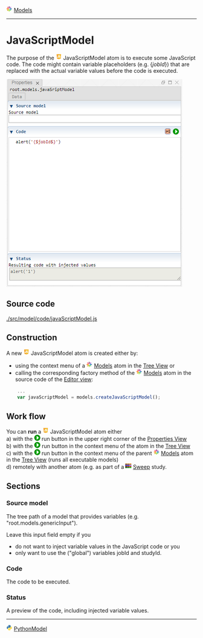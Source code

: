 ![](../../../../icons/models.png) [Models](../models.md)

----

# JavaScriptModel
		
The purpose of the ![](../../../../icons/javaScript.png) JavaScriptModel atom is to execute some JavaScript code.
The code might contain variable placeholders (e.g. {$jobId$}) that are replaced with the actual variable values before the code is executed. 
	
![](../../../images/javaScriptModel.png)
		
## Source code

[./src/model/code/javaScriptModel.js](../../../../src/model/code/javaScriptModel.js)

## Construction
		
A new ![](../../../../icons/javaScript.png) JavaScriptModel atom is created either by: 

* using the context menu of a ![](../../../../icons/models.png) [Models](../models.md) atom in the [Tree View](../../../views/treeView.md) or
* calling the corresponding factory method of the ![](../../../../icons/models.png) [Models](../models.md) atom in the source code of the [Editor view](../../../views/editorView.md):

```javascript
    ...
    var javaScriptModel = models.createJavaScriptModel();	     
```

## Work flow	

You can **run** a ![](../../../../icons/javaScript.png) JavaScriptModel atom either<br> 
a) with the ![](../../../../icons/run.png) run button in the upper right corner of the [Properties View](../../../views/propertiesView.md)<br>
b) with the ![](../../../../icons/run.png) run button in the context menu of the atom in the [Tree View](../../../views/treeView.md)<br>
c) with the ![](../../../../icons/run.png) run button in the context menu of the parent ![](../../../../icons/models.png) [Models](../models.md) atom in the [Tree View](../../../views/treeView.md) (runs all executable models)<br>
d) remotely with another atom (e.g. as part of a ![](../../../../icons/sweep.png) [Sweep](../../study/sweep/sweep.md) study. 
			
## Sections

### Source model

The tree path of a model that provides variables (e.g. "root.models.genericInput"). 

Leave this input field empty if you 
* do not want to inject variable values in the JavaScript code or you 
* only want to use the ("global") variables jobId and studyId.  

### Code

The code to be executed.

### Status

A preview of the code, including injected variable values.

----

![](../../../../icons/python.png) [PythonModel](./pythonModel.md)
